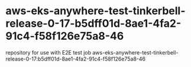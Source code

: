 # aws-eks-anywhere-test-tinkerbell-release-0-17-b5dff01d-8ae1-4fa2-91c4-f58f126e75a8-46
repository for use with E2E test job aws-eks-anywhere-test-tinkerbell-release-0-17:b5dff01d-8ae1-4fa2-91c4-f58f126e75a8-46
